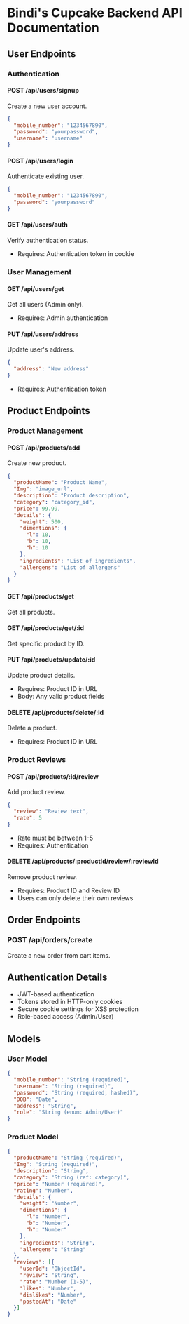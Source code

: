 # Bindi's Cupcake Backend API Documentation

## User Endpoints

### Authentication

#### POST /api/users/signup
Create a new user account.
```json
{
  "mobile_number": "1234567890",
  "password": "yourpassword",
  "username": "username"
}
```

#### POST /api/users/login
Authenticate existing user.
```json
{
  "mobile_number": "1234567890",
  "password": "yourpassword"
}
```

#### GET /api/users/auth
Verify authentication status.
- Requires: Authentication token in cookie

### User Management

#### GET /api/users/get
Get all users (Admin only).
- Requires: Admin authentication

#### PUT /api/users/address
Update user's address.
```json
{
  "address": "New address"
}
```
- Requires: Authentication token

## Product Endpoints

### Product Management

#### POST /api/products/add
Create new product.
```json
{
  "productName": "Product Name",
  "Img": "image_url",
  "description": "Product description",
  "category": "category_id",
  "price": 99.99,
  "details": {
    "weight": 500,
    "dimentions": {
      "l": 10,
      "b": 10,
      "h": 10
    },
    "ingredients": "List of ingredients",
    "allergens": "List of allergens"
  }
}
```

#### GET /api/products/get
Get all products.

#### GET /api/products/get/:id
Get specific product by ID.

#### PUT /api/products/update/:id
Update product details.
- Requires: Product ID in URL
- Body: Any valid product fields

#### DELETE /api/products/delete/:id
Delete a product.
- Requires: Product ID in URL

### Product Reviews

#### POST /api/products/:id/review
Add product review.
```json
{
  "review": "Review text",
  "rate": 5
}
```
- Rate must be between 1-5
- Requires: Authentication

#### DELETE /api/products/:productId/review/:reviewId
Remove product review.
- Requires: Product ID and Review ID
- Users can only delete their own reviews

## Order Endpoints

### POST /api/orders/create
Create a new order from cart items.

## Authentication Details
- JWT-based authentication
- Tokens stored in HTTP-only cookies
- Secure cookie settings for XSS protection
- Role-based access (Admin/User)

## Models

### User Model
```json
{
  "mobile_number": "String (required)",
  "username": "String (required)",
  "password": "String (required, hashed)",
  "DOB": "Date",
  "address": "String",
  "role": "String (enum: Admin/User)"
}
```

### Product Model
```json
{
  "productName": "String (required)",
  "Img": "String (required)",
  "description": "String",
  "category": "String (ref: category)",
  "price": "Number (required)",
  "rating": "Number",
  "details": {
    "weight": "Number",
    "dimentions": {
      "l": "Number",
      "b": "Number",
      "h": "Number"
    },
    "ingredients": "String",
    "allergens": "String"
  },
  "reviews": [{
    "userId": "ObjectId",
    "review": "String",
    "rate": "Number (1-5)",
    "likes": "Number",
    "dislikes": "Number",
    "postedAt": "Date"
  }]
}
